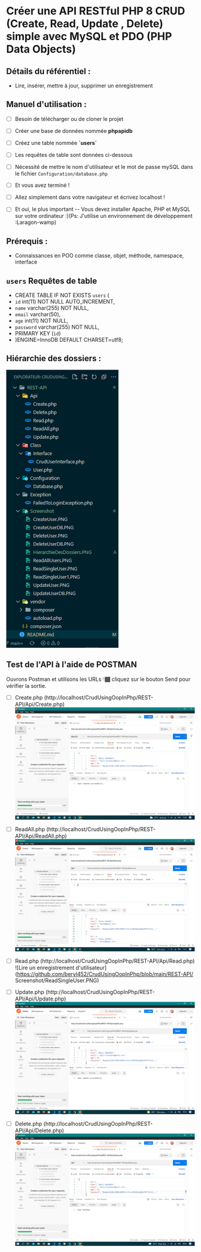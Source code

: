 #  Créer une API RESTful PHP 8 CRUD (Create, Read, Update , Delete) simple avec MySQL et PDO (PHP Data Objects) 
 
##   Détails du référentiel : 

- Lire, insérer, mettre à jour, supprimer un enregistrement 
 

##  Manuel d'utilisation : 
  
- [ ] Besoin de télécharger ou de cloner le projet 
- [ ] Créer une base de données nommée **phpapidb** 
- [ ] Créez une table nommée **\`users\`** 
- [ ] Les requêtes de table sont données ci-dessous 
- [ ] Nécessité de mettre le nom d'utilisateur et le mot de passe mySQL dans le fichier `Configuration/database.php` 
- [ ] Et vous avez terminé ! 
- [ ] Allez simplement dans votre navigateur et écrivez localhost ! 
- [ ] Et oui, le plus important -- Vous devez installer Apache, PHP et MySQL sur votre ordinateur :)(Ps: J'utilise un environnement de développement :Laragon-wamp) 


##  Prérequis : 

- Connaissances en POO comme classe, objet, méthode, namespace, interface     

##  `users` Requêtes de table 
- CREATE TABLE IF NOT EXISTS `users` (
-   `id` int(11) NOT NULL AUTO_INCREMENT,
-   `name` varchar(255) NOT NULL,
-   `email` varchar(50),
-   `age` int(11) NOT NULL,
-   `password` varchar(255) NOT NULL,
-   PRIMARY KEY (`id`)
- )ENGINE=InnoDB  DEFAULT CHARSET=utf8;


##  Hiérarchie des dossiers : 
![Hiérarchie des dossiers](https://github.com/beryl452/CrudUsingOopInPhp/blob/main/REST-API/Screenshot/HierarchieDesDossiers.PNG)

## Test de l'API à l'aide de POSTMAN

Ouvrons Postman et utilisons les URLs 👇🏾 cliquez sur le bouton Send pour vérifier la sortie.
- [ ] Create.php (http://localhost/CrudUsingOopInPhp/REST-API/Api/Create.php)
![Créer un enregistrement d'utilisateur](https://github.com/beryl452/CrudUsingOopInPhp/blob/main/REST-API/Screenshot/CreateUser.PNG)

- [ ] ReadAll.php (http://localhost/CrudUsingOopInPhp/REST-API/Api/ReadAll.php)
![Lire les enregistrement d'utilisateur](https://github.com/beryl452/CrudUsingOopInPhp/blob/main/REST-API/Screenshot/ReadAllUsers.PNG)

- [ ] Read.php (http://localhost/CrudUsingOopInPhp/REST-API/Api/Read.php)
![Lire un enregistrement d'utilisateur](https://github.com/beryl452/CrudUsingOopInPhp/blob/main/REST-API/
Screenshot/ReadSingleUser.PNG)

- [ ] Update.php (http://localhost/CrudUsingOopInPhp/REST-API/Api/Update.php)
![Mettre à jour un enregistrement d'utilisateur](https://github.com/beryl452/CrudUsingOopInPhp/blob/main/REST-API/Screenshot/UpdateUser.PNG)

- [ ] Delete.php (http://localhost/CrudUsingOopInPhp/REST-API/Api/Delete.php)
![Supprimer l'enregistrement d'un utilisateur](https://github.com/beryl452/CrudUsingOopInPhp/blob/main/REST-API/Screenshot/DeleteUser.PNG)